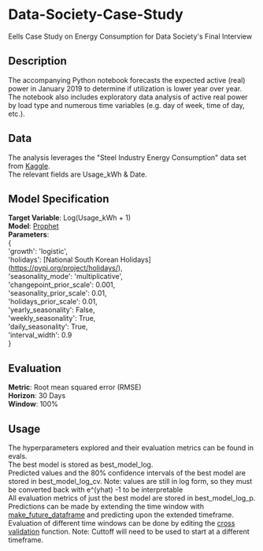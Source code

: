 # Data-Society-Case-Study
Eells Case Study on Energy Consumption for Data Society's Final Interview 

## Description
The accompanying Python notebook forecasts the expected active (real) power in January 2019 to determine if utilization is lower year over year.  
The notebook also includes exploratory data analysis of active real power by load type and numerous time variables (e.g. day of week, time of day, etc.).  

## Data
The analysis leverages the "Steel Industry Energy Consumption" data set from [Kaggle](https://www.kaggle.com/datasets/csafrit2/steel-industry-energy-consumption/data).  
The relevant fields are Usage_kWh & Date.  

## Model Specification
**Target Variable**: Log(Usage_kWh + 1)  
**Model**: [Prophet](https://facebook.github.io/prophet/)  
**Parameters**:   
{  
'growth': 'logistic',  
 'holidays': [National South Korean Holidays] (https://pypi.org/project/holidays/),  
 'seasonality_mode': 'multiplicative',  
 'changepoint_prior_scale': 0.001,  
 'seasonality_prior_scale': 0.01,  
 'holidays_prior_scale': 0.01,  
 'yearly_seasonality': False,  
 'weekly_seasonality': True,  
 'daily_seasonality': True,  
 'interval_width': 0.9  
 }


## Evaluation
**Metric**: Root mean squared error (RMSE)  
**Horizon**: 30 Days  
**Window**: 100%  

## Usage
The hyperparameters explored and their evaluation metrics can be found in evals.    
The best model is stored as best_model_log.  
Predicted values and the 80% confidence intervals of the best model are stored in best_model_log_cv. Note: values are still in log form, so they must be converted back with e^(yhat) -1 to be interpretable  
All evaluation metrics of just the best model are stored in best_model_log_p.  
Predictions can be made by extending the time window with [make_future_dataframe](https://rdrr.io/cran/prophet/man/make_future_dataframe.html) and predicting upon the extended timeframe.  
Evaluation of different time windows can be done by editing the [cross validation](https://facebook.github.io/prophet/docs/diagnostics.html) function. Note: Cuttoff will need to be used to start at a different timeframe.

